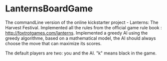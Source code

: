 # LanternsBoardGame
The commandLine version of the online kickstarter project - Lanterns: The Harvest Festival.
Implemented all the rules from the official game rule book : http://foxtrotgames.com/lanterns.
Implemented a greedy AI using the greedy algorithme, based on a mathematical model, the AI should always choose the move that can maximize its scores.

The default players are two: you and the AI. "k" means black in the game.
